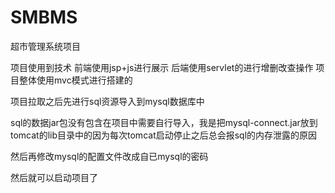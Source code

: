 # SMBMS
超市管理系统项目

项目使用到技术 前端使用jsp+js进行展示
后端使用servlet的进行增删改查操作
项目整体使用mvc模式进行搭建的

项目拉取之后先进行sql资源导入到mysql数据库中

sql的数据jar包没有包含在项目中需要自行导入，我是把mysql-connect.jar放到tomcat的lib目录中的因为每次tomcat启动停止之后总会报sql的内存泄露的原因

然后再修改mysql的配置文件改成自已mysql的密码

然后就可以启动项目了
